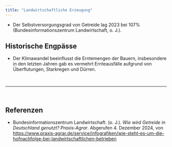 ```yaml
---
title: "Landwirtschaftliche Erzeugung"
---
```


- Der Selbstversorgungsgrad von Getreide lag 2023 bei 107%
  (Bundesinformationszentrum Landwirtschaft, o. J.).


## Historische Engpässe

- Der Klimawandel beeinflusst die Erntemengen der Bauern, insbesondere
  in den letzten Jahren gab es vermehrt Ernteausfälle aufgrund von
  Überflutungen, Starkregen und Dürren.

<br>

---

<br> 

## Referenzen
- Bundesinformationszentrum Landwirtschaft. (o. J.). *Wie wird Getreide in Deutschland genutzt? Praxis-Agrar*. Abgerufen 4. Dezember 2024, von <https://www.praxis-agrar.de/service/infografiken/wie-steht-es-um-die-hofnachfolge-bei-landwirtschaftlichen-betrieben>


